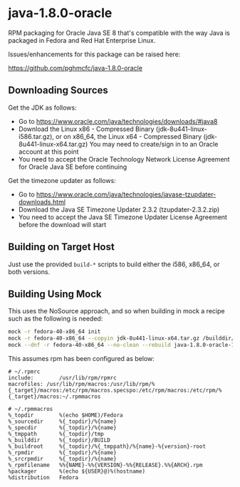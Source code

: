 java-1.8.0-oracle
=================

RPM packaging for Oracle Java SE 8 that's compatible with the way Java is
packaged in Fedora and Red Hat Enterprise Linux.

Issues/enhancements for this package can be raised here:

https://github.com/pghmcfc/java-1.8.0-oracle

Downloading Sources
-------------------

Get the JDK as follows:

- Go to https://www.oracle.com/java/technologies/downloads/#java8
- Download the Linux x86 - Compressed Binary (jdk-8u441-linux-i586.tar.gz),
  or on x86_64, the Linux x64 - Compressed Binary (jdk-8u441-linux-x64.tar.gz)
  You may need to create/sign in to an Oracle account at this point
- You need to accept the Oracle Technology Network License Agreement for Oracle
  Java SE before continuing

Get the timezone updater as follows:

- Go to https://www.oracle.com/java/technologies/javase-tzupdater-downloads.html
- Download the Java SE Timezone Updater 2.3.2 (tzupdater-2.3.2.zip)
- You need to accept the Java SE Timezone Updater License Agreement before the
  download will start

Building on Target Host
-----------------------

Just use the provided `build-*` scripts to build either the i586, x86_64, or
both versions.

Building Using Mock
-------------------

This uses the NoSource approach, and so when building in mock a
recipe such as the following is needed:

```bash
mock -r fedora-40-x86_64 init
mock -r fedora-40-x86_64 --copyin jdk-8u441-linux-x64.tar.gz /builddir/build/SOURCES
mock --dnf -r fedora-40-x86_64 --no-clean --rebuild java-1.8.0-oracle-1.8.0.441-1.fc40.nosrc.rpm
```

This assumes rpm has been configured as below:

```
# ~/.rpmrc
include:        /usr/lib/rpm/rpmrc
macrofiles: /usr/lib/rpm/macros:/usr/lib/rpm/%{_target}/macros:/etc/rpm/macros.specspo:/etc/rpm/macros:/etc/rpm/%{_target}/macros:~/.rpmmacros
```

```
# ~/.rpmmacros
%_topdir        %(echo $HOME)/Fedora
%_sourcedir     %{_topdir}/%{name}
%_specdir       %{_topdir}/%{name}
%_tmppath       %{_topdir}/tmp
%_builddir      %{_topdir}/BUILD
%_buildroot     %{_topdir}/%{_tmppath}/%{name}-%{version}-root
%_rpmdir        %{_topdir}/%{name}
%_srcrpmdir     %{_topdir}/%{name}
%_rpmfilename   %%{NAME}-%%{VERSION}-%%{RELEASE}.%%{ARCH}.rpm
%packager       %(echo ${USER}@)%(hostname)
%distribution   Fedora
```

